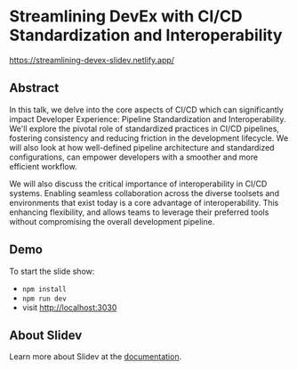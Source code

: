 # Streamlining DevEx with CI/CD Standardization and Interoperability

https://streamlining-devex-slidev.netlify.app/

## Abstract

In this talk, we delve into the core aspects of CI/CD which can significantly impact Developer Experience: Pipeline Standardization and Interoperability. We'll explore the pivotal role of standardized practices in CI/CD pipelines, fostering consistency and reducing friction in the development lifecycle. We will also look at how well-defined pipeline architecture and standardized configurations, can empower developers with a smoother and more efficient workflow.

We will also discuss the critical importance of interoperability in CI/CD systems. Enabling seamless collaboration across the diverse toolsets and environments that exist today is a core advantage of interoperability. This enhancing flexibility, and allows teams to leverage their preferred tools without compromising the overall development pipeline.

## Demo

To start the slide show:

- `npm install`
- `npm run dev`
- visit <http://localhost:3030>

## About Slidev

Learn more about Slidev at the [documentation](https://sli.dev/).
